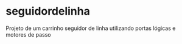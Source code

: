 # seguidordelinha
Projeto de um carrinho seguidor de linha utilizando portas lógicas e motores de passo
